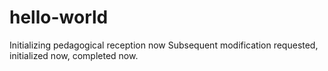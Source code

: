 # hello-world
Initializing pedagogical reception now
Subsequent modification requested, initialized now, completed now.
